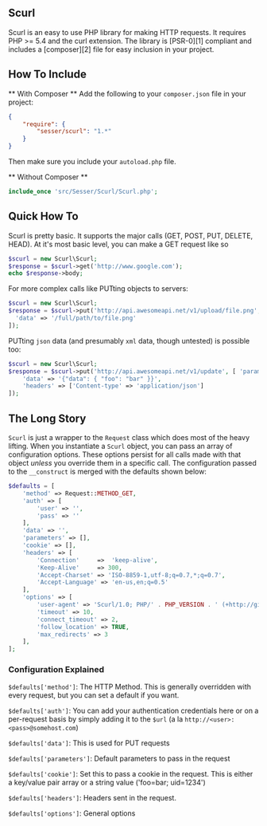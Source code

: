 ## Scurl ##
Scurl is an easy to use PHP library for making HTTP requests. It requires 
PHP >= 5.4 and the curl extension. The library is [PSR-0][1] compliant and 
includes a [composer][2] file for easy inclusion in your project.

## How To Include ##

** With Composer **
Add the following to your `composer.json` file in your project:

``` json
{
	"require": {
		"sesser/scurl": "1.*"
	}
}
```

Then make sure you include your `autoload.php` file.

** Without Composer **

``` php
include_once 'src/Sesser/Scurl/Scurl.php';
```

## Quick How To ##

Scurl is pretty basic. It supports the major calls (GET, POST, PUT, DELETE, HEAD).
At it's most basic level, you can make a GET request like so

``` php
$scurl = new Scurl\Scurl;
$response = $scurl->get('http://www.google.com');
echo $response->body;
```

For more complex calls like PUTting objects to servers:
``` php
$scurl = new Scurl\Scurl;
$response = $scurl->put('http://api.awesomeapi.net/v1/upload/file.png', [], [
  'data' => '/full/path/to/file.png'
]);
```

PUTting `json` data (and presumably `xml` data, though untested) is possible too:
``` php
$scurl = new Scurl\Scurl;
$response = $scurl->put('http://api.awesomeapi.net/v1/update', [ 'param' => 'value'], [
	'data' => '{"data": { "foo": "bar" }}',
	'headers' => ['Content-type' => 'application/json']
]);
```

## The Long Story ##

`Scurl` is just a wrapper to the `Request` class which does most of the heavy lifting.
When you instantiate a `Scurl` object, you can pass an array of configuration
options. These options persist for all calls made with that object *unless* you 
override them in a specific call. The configuration passed to the `__construct`
is merged with the defaults shown below:

``` php
$defaults = [
	'method' => Request::METHOD_GET,
	'auth' => [
		'user' => '',
		'pass' => ''
	],
	'data' => '',
	'parameters' => [],
	'cookie' => [],
	'headers' => [
		'Connection'	 =>  'keep-alive',
		'Keep-Alive'	 => 300,
		'Accept-Charset' => 'ISO-8859-1,utf-8;q=0.7,*;q=0.7',
		'Accept-Language' => 'en-us,en;q=0.5'			
	],
	'options' => [
		'user-agent' => 'Scurl/1.0; PHP/' . PHP_VERSION . ' (+http://github.com/sesser/scurl)',
		'timeout' => 10,
		'connect_timeout' => 2,
		'follow_location' => TRUE,
		'max_redirects' => 3
	],
];
```

### Configuration Explained ###

`$defaults['method']`: The HTTP Method. This is generally overridden with every request, but you can set a default if you want.

`$defaults['auth']`: You can add your authentication credentials here or on a per-request basis by simply adding it to the `$url` (a la `http://<user>:<pass>@somehost.com`)

`$defaults['data']`: This is used for PUT requests

`$defaults['parameters']`: Default parameters to pass in the request

`$defaults['cookie']`: Set this to pass a cookie in the request. This is either a key/value pair array or a string value ('foo=bar; uid=1234')

`$defaults['headers']`: Headers sent in the request.

`$defaults['options']`: General options
